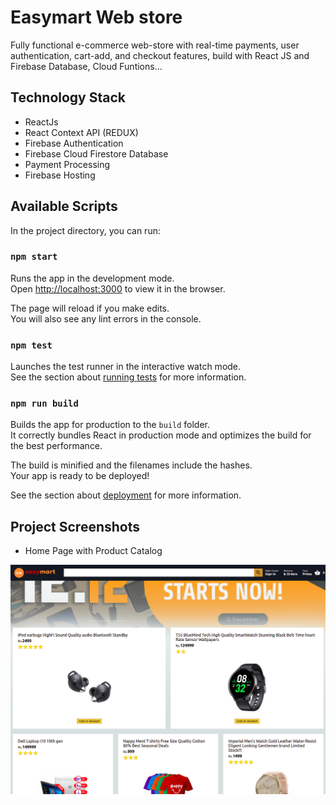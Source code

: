 # Easymart Web store

Fully functional e-commerce web-store with real-time payments, user authentication, cart-add, and checkout features, build with React JS and Firebase Database, Cloud Funtions...

## Technology Stack

- ReactJs
- React Context API (REDUX)
- Firebase Authentication
- Firebase Cloud Firestore Database
- Payment Processing
- Firebase Hosting

## Available Scripts

In the project directory, you can run:

### `npm start`

Runs the app in the development mode.\
Open [http://localhost:3000](http://localhost:3000) to view it in the browser.

The page will reload if you make edits.\
You will also see any lint errors in the console.

### `npm test`

Launches the test runner in the interactive watch mode.\
See the section about [running tests](https://facebook.github.io/create-react-app/docs/running-tests) for more information.

### `npm run build`

Builds the app for production to the `build` folder.\
It correctly bundles React in production mode and optimizes the build for the best performance.

The build is minified and the filenames include the hashes.\
Your app is ready to be deployed!

See the section about [deployment](https://facebook.github.io/create-react-app/docs/deployment) for more information.

## Project Screenshots

- Home Page with Product Catalog

![Home Page](screenshots/screenshots_1.png)
